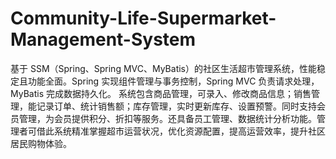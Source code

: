 # Community-Life-Supermarket-Management-System
基于 SSM（Spring、Spring MVC、MyBatis）的社区生活超市管理系统，性能稳定且功能全面。Spring 实现组件管理与事务控制，Spring MVC 负责请求处理，MyBatis 完成数据持久化。  系统包含商品管理，可录入、修改商品信息；销售管理，能记录订单、统计销售额；库存管理，实时更新库存、设置预警。同时支持会员管理，为会员提供积分、折扣等服务。还具备员工管理、数据统计分析功能。管理者可借此系统精准掌握超市运营状况，优化资源配置，提高运营效率，提升社区居民购物体验。 
